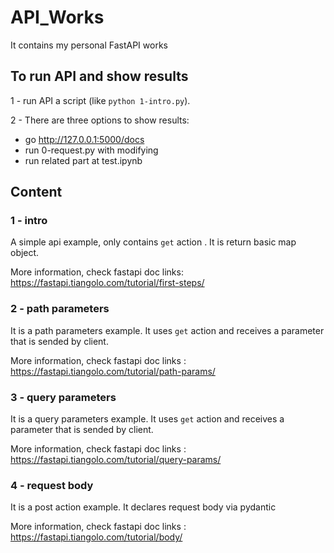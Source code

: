 # API_Works
It contains  my personal FastAPI works

## To run API and show results

1 -  run API a script (like `python 1-intro.py`).

2 - There are three options to show results:

- go <http://127.0.0.1:5000/docs>
- run 0-request.py with modifying
- run related part at test.ipynb

## Content

### 1 - intro

A simple api example, only contains `get` action . It is return basic map object.

More information, check fastapi doc links: <https://fastapi.tiangolo.com/tutorial/first-steps/>

### 2 - path parameters

It is a path parameters example. It uses `get` action and receives a parameter that  is sended by client.

More information, check fastapi doc links : <https://fastapi.tiangolo.com/tutorial/path-params/>

### 3 - query parameters

It is a query parameters example. It uses `get` action and receives a parameter that  is sended by client.

More information, check fastapi doc links : <https://fastapi.tiangolo.com/tutorial/query-params/>

### 4 - request body

It is a post action example. It declares request body via pydantic

More information, check fastapi doc links : <https://fastapi.tiangolo.com/tutorial/body/>